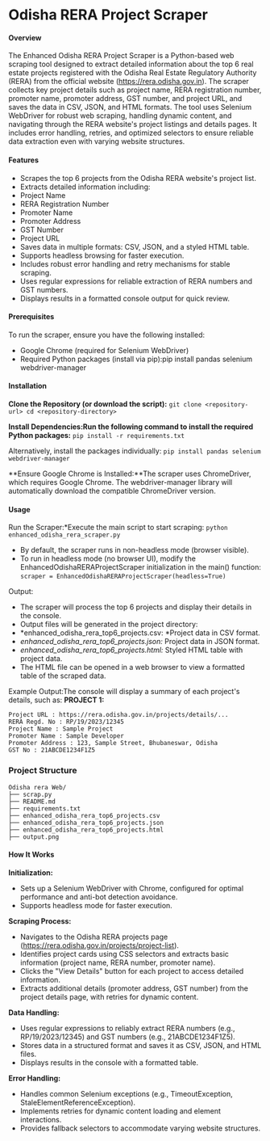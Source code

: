 # Odisha RERA Project Scraper

#### Overview

The Enhanced Odisha RERA Project Scraper is a Python-based web scraping tool designed to extract detailed information about the top 6 real estate projects registered with the Odisha Real Estate Regulatory Authority (RERA) from the official website (https://rera.odisha.gov.in). The scraper collects key project details such as project name, RERA registration number, promoter name, promoter address, GST number, and project URL, and saves the data in CSV, JSON, and HTML formats.
The tool uses Selenium WebDriver for robust web scraping, handling dynamic content, and navigating through the RERA website's project listings and details pages. It includes error handling, retries, and optimized selectors to ensure reliable data extraction even with varying website structures.

#### Features

- Scrapes the top 6 projects from the Odisha RERA website's project list.
- Extracts detailed information including:
- Project Name
- RERA Registration Number
- Promoter Name
- Promoter Address
- GST Number
- Project URL
- Saves data in multiple formats: CSV, JSON, and a styled HTML table.
- Supports headless browsing for faster execution.
- Includes robust error handling and retry mechanisms for stable scraping.
- Uses regular expressions for reliable extraction of RERA numbers and GST numbers.
- Displays results in a formatted console output for quick review.

#### Prerequisites

To run the scraper, ensure you have the following installed:

- Google Chrome (required for Selenium WebDriver)
- Required Python packages (install via pip):pip install pandas selenium webdriver-manager

#### Installation

**Clone the Repository (or download the script):**
`git clone <repository-url>
cd <repository-directory>`

**Install Dependencies:Run the following command to install the required Python packages:**
`pip install -r requirements.txt`

Alternatively, install the packages individually:
`pip install pandas selenium webdriver-manager`

**Ensure Google Chrome is Installed:**The scraper uses ChromeDriver, which requires Google Chrome. The webdriver-manager library will automatically download the compatible ChromeDriver version.

#### Usage

Run the Scraper:*Execute the main script to start scraping:
`python enhanced_odisha_rera_scraper.py`

- By default, the scraper runs in non-headless mode (browser visible).
- To run in headless mode (no browser UI), modify the EnhancedOdishaRERAProjectScraper initialization in the main() function:
  `scraper = EnhancedOdishaRERAProjectScraper(headless=True)`


Output:

- The scraper will process the top 6 projects and display their details in the console.
- Output files will be generated in the project directory:
- *enhanced_odisha_rera_top6_projects.csv: *Project data in CSV format.
- _enhanced_odisha_rera_top6_projects.json:_ Project data in JSON format.
- _enhanced_odisha_rera_top6_projects.html:_ Styled HTML table with project data.
- The HTML file can be opened in a web browser to view a formatted table of the scraped data.

Example Output:The console will display a summary of each project's details, such as:
**PROJECT 1:**


```
Project URL : https://rera.odisha.gov.in/projects/details/...
RERA Regd. No : RP/19/2023/12345
Project Name : Sample Project
Promoter Name : Sample Developer
Promoter Address : 123, Sample Street, Bhubaneswar, Odisha
GST No : 21ABCDE1234F1Z5
```

### Project Structure

```
Odisha rera Web/
├── scrap.py
├── README.md
├── requirements.txt
├── enhanced_odisha_rera_top6_projects.csv
├── enhanced_odisha_rera_top6_projects.json
├── enhanced_odisha_rera_top6_projects.html
├── output.png

```

#### How It Works

**Initialization:**

- Sets up a Selenium WebDriver with Chrome, configured for optimal performance and anti-bot detection avoidance.
- Supports headless mode for faster execution.

**Scraping Process:**

- Navigates to the Odisha RERA projects page (https://rera.odisha.gov.in/projects/project-list).
- Identifies project cards using CSS selectors and extracts basic information (project name, RERA number, promoter name).
- Clicks the "View Details" button for each project to access detailed information.
- Extracts additional details (promoter address, GST number) from the project details page, with retries for dynamic content.


**Data Handling:**

- Uses regular expressions to reliably extract RERA numbers (e.g., RP/19/2023/12345) and GST numbers (e.g., 21ABCDE1234F1Z5).
- Stores data in a structured format and saves it as CSV, JSON, and HTML files.
- Displays results in the console with a formatted table.

**Error Handling:**

- Handles common Selenium exceptions (e.g., TimeoutException, StaleElementReferenceException).
- Implements retries for dynamic content loading and element interactions.
- Provides fallback selectors to accommodate varying website structures.
